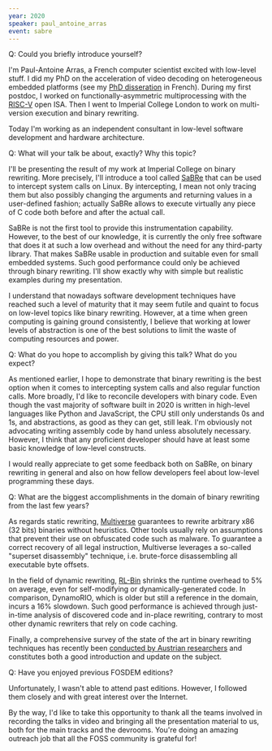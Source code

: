 ```yaml
---
year: 2020
speaker: paul_antoine_arras 
event: sabre
---
```


Q: Could you briefly introduce yourself?

I'm Paul-Antoine Arras, a French computer scientist excited with low-level stuff. I did my PhD on the acceleration of video decoding on heterogeneous embedded platforms (see my [PhD disseration](https://tel.archives-ouvertes.fr/tel-01118687v1) in French). During my first postdoc, I worked on functionally-asymmetric multiprocessing with the [RISC-V](https://riscv.org/) open ISA. Then I went to Imperial College London to work on multi-version execution and binary rewriting.

Today I'm working as an independent consultant in low-level software development and hardware architecture.

Q: What will your talk be about, exactly? Why this topic?

I'll be presenting the result of my work at Imperial College on binary rewriting. More precisely, I'll introduce a tool called [SaBRe](https://github.com/srg-imperial/SaBRe/) that can be used to intercept system calls on Linux. By intercepting, I mean not only tracing them but also possibly changing the arguments and returning values in a user-defined fashion; actually SaBRe allows to execute virtually any piece of C code both before and after the actual call.

SaBRe is not the first tool to provide this instrumentation capability. However, to the best of our knowledge, it is currently the only free software that does it at such a low overhead and without the need for any third-party library. That makes SaBRe usable in production and suitable even for small embedded systems. Such good performance could only be achieved through binary rewriting. I'll show exactly why with simple but realistic examples during my presentation.

I understand that nowadays software development techniques have reached such a level of maturity that it may seem futile and quaint to focus on low-level topics like binary rewriting. However, at a time when green computing is gaining ground consistently, I believe that working at lower levels of abstraction is one of the best solutions to limit the waste of computing resources and power.

Q: What do you hope to accomplish by giving this talk? What do you expect?

As mentioned earlier, I hope to demonstrate that binary rewriting is the best option when it comes to intercepting system calls and also regular function calls. More broadly, I'd like to reconcile developers with binary code. Even though the vast majority of software built in 2020 is written in high-level languages like Python and JavaScript, the CPU still only understands 0s and 1s, and abstractions, as good as they can get, still leak. I'm obviously not advocating writing assembly code by hand unless absolutely necessary. However, I think that any proficient developer should have at least some basic knowledge of low-level constructs.

I would really appreciate to get some feedback both on SaBRe, on binary rewriting in general and also on how fellow developers feel about low-level programming these days.

Q: What are the biggest accomplishments in the domain of binary rewriting from the last few years?

As regards static rewriting, [Multiverse](https://github.com/utds3lab/multiverse) guarantees to rewrite arbitrary x86 (32 bits) binaries without heuristics. Other tools usually rely on assumptions that prevent their use on obfuscated code such as malware. To guarantee a correct recovery of all legal instruction, Multiverse leverages a so-called "superset disassembly" technique, i.e. brute-force disassembling all executable byte offsets.

In the field of dynamic rewriting, [RL-Bin](https://iaria.org/conferences2019/filesICSEA19/RajeevBarua_AFrameworkForRobust.pdf) shrinks the runtime overhead to 5% on average, even for self-modifying or dynamically-generated code. In comparison, DynamoRIO, which is older but still a reference in the domain, incurs a 16% slowdown. Such good performance is achieved through just-in-time analysis of discovered code and in-place rewriting, contrary to most other dynamic rewriters that rely on code caching.

Finally, a comprehensive survey of the state of the art in binary rewriting techniques has recently been [conducted by Austrian researchers](https://doi.org/10.1145/3316415) and constitutes both a good introduction and update on the subject.

Q: Have you enjoyed previous FOSDEM editions?

Unfortunately, I wasn't able to attend past editions. However, I followed them closely and with great interest over the Internet.

By the way, I'd like to take this opportunity to thank all the teams involved in recording the talks in video and bringing all the presentation material to us, both for the main tracks and the devrooms. You're doing an amazing outreach job that all the FOSS community is grateful for!
